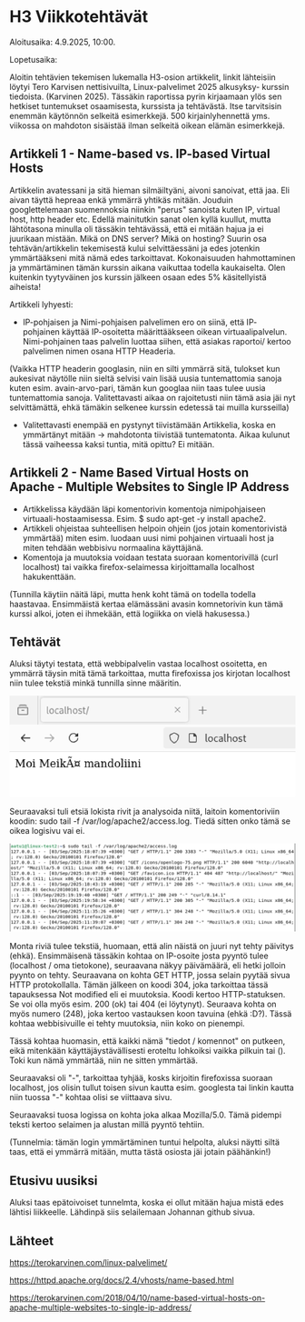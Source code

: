 # H3 Viikkotehtävät
Aloitusaika: 4.9.2025, 10:00.

Lopetusaika: 

Aloitin tehtävien tekemisen lukemalla H3-osion artikkelit, linkit lähteisiin löytyi Tero Karvisen nettisivuilta, Linux-palvelimet 2025 alkusyksy- kurssin tiedoista. (Karvinen 2025). Tässäkin raportissa pyrin kirjaamaan ylös sen hetkiset tuntemukset osaamisesta, kurssista ja tehtävästä. Itse tarvitsisin enemmän käytönnön selkeitä esimerkkejä. 500 kirjainlyhennettä yms. viikossa on mahdoton sisäistää ilman selkeitä oikean elämän esimerkkejä. 

## Artikkeli 1 - Name-based vs. IP-based Virtual Hosts
Artikkelin avatessani ja sitä hieman silmäiltyäni, aivoni sanoivat, että jaa. Eli aivan täyttä hepreaa enkä ymmärrä yhtikäs mitään. Jouduin googlettelemaan suomennoksia niinkin "perus" sanoista kuten IP, virtual host, http header etc. Edellä mainitutkin sanat olen kyllä kuullut, mutta lähtötasona minulla oli tässäkin tehtävässä, että ei mitään hajua ja ei juurikaan mistään. Mikä on DNS server? Mikä on hosting? Suurin osa tehtävän/artikkelin tekemisestä kului selvittäessäni ja edes jotenkin ymmärtääkseni mitä nämä edes tarkoittavat. Kokonaisuuden hahmottaminen ja ymmärtäminen tämän kurssin aikana vaikuttaa todella kaukaiselta. Olen kuitenkin tyytyväinen jos kurssin jälkeen osaan edes 5% käsitellyistä aiheista! 

Artikkeli lyhyesti:
- IP-pohjaisen ja Nimi-pohjaisen palvelimen ero on siinä, että IP- pohjainen käyttää IP-osoitetta määrittääkseen oikean virtuaalipalvelun. Nimi-pohjainen taas palvelin luottaa siihen, että asiakas raportoi/ kertoo palvelimen nimen osana HTTP Headeria.

(Vaikka HTTP headerin googlasin, niin en silti ymmärrä sitä, tulokset kun aukesivat näytölle niin sieltä selvisi vain lisää uusia tuntemattomia sanoja kuten esim. avain-arvo-pari, tämän kun googlaa niin taas tulee uusia tuntemattomia sanoja. Valitettavasti aikaa on rajoitetusti niin tämä asia jäi nyt selvittämättä, ehkä tämäkin selkenee kurssin edetessä tai muilla kursseilla)

- Valitettavasti enempää en pystynyt tiivistämään Artikkelia, koska en ymmärtänyt mitään -> mahdotonta tiivistää tuntematonta. Aikaa kulunut tässä vaiheessa kaksi tuntia, mitä opittu? Ei mitään. 


## Artikkeli 2 - Name Based Virtual Hosts on Apache - Multiple Websites to Single IP Address

- Artikkelissa käydään läpi komentorivin komentoja nimipohjaiseen virtuaali-hostaamisessa. Esim. $ sudo apt-get -y install apache2.
- Artikkeli ohjeistaa suhteellisen helpoin ohjein (jos jotain komentorivistä ymmärtää) miten esim. luodaan uusi nimi pohjainen virtuaali host ja miten tehdään webbisivu normaalina käyttäjänä.
- Komentoja ja muutoksia voidaan testata suoraan komentorivillä (curl localhost) tai vaikka firefox-selaimessa kirjoittamalla localhost hakukenttään.

(Tunnilla käytiin näitä läpi, mutta henk koht tämä on todella todella haastavaa. Ensimmäistä kertaa elämässäni avasin komnetorivin kun tämä kurssi alkoi, joten ei ihmekään, että logiikka on vielä hakusessa.)

## Tehtävät
Aluksi täytyi testata, että webbipalvelin vastaa localhost osoitetta, en ymmärrä täysin mitä tämä tarkoittaa, mutta firefoxissa jos kirjotan localhost niin tulee tekstiä minkä tunnilla sinne määritin. 

 ![Add file: Upload](kuvat/nettisivu.png)


Seuraavaksi tuli etsiä lokista rivit ja analysoida niitä, laitoin komentoriviin koodin: sudo tail -f /var/log/apache2/access.log. Tiedä sitten onko tämä se oikea logisivu vai ei. 

 ![Add file: Upload](kuvat/lokit.png)

Monta riviä tulee tekstiä, huomaan, että alin näistä on juuri nyt tehty päivitys (ehkä). Ensimmäisenä tässäkin kohtaa on IP-osoite josta pyyntö tulee (localhost / oma tietokone), seuraavana näkyy päivämäärä, eli hetki jolloin pyynto on tehty. Seuraavana on kohta GET HTTP, jossa selain pyytää sivua HTTP protokollalla. Tämän jälkeen on koodi 304, joka tarkoittaa tässä tapauksessa Not modified eli ei muutoksia. Koodi kertoo HTTP-statuksen. Se voi olla myös esim. 200 (ok) tai 404 (ei löytynyt). Seuraava kohta on myös numero (248), joka kertoo vastauksen koon tavuina (ehkä :D?). Tässä kohtaa webbisivuille ei tehty muutoksia, niin koko on pienempi. 

Tässä kohtaa huomasin, että kaikki nämä "tiedot / komennot" on putkeen, eikä mitenkään käyttäjäystävällisesti eroteltu lohkoiksi vaikka pilkuin tai (). Toki kun nämä ymmärtää, niin ne sitten ymmärtää.

Seuraavaksi oli "-", tarkoittaa tyhjää, kosks kirjoitin firefoxissa suoraan localhost, jos olisin tullut toisen sivun kautta esim. googlesta tai linkin kautta niin tuossa "-" kohtaa olisi se viittaava sivu.

Seuraavaksi tuosa logissa on kohta joka alkaa Mozilla/5.0. Tämä pidempi teksti kertoo selaimen ja alustan millä pyyntö tehtiin. 

(Tunnelmia: tämän login ymmärtäminen tuntui helpolta, aluksi näytti siltä taas, että ei ymmärrä mitään, mutta tästä osiosta jäi jotain päähänkin!)


## Etusivu uusiksi

Aluksi taas epätoivoiset tunnelmta, koska ei ollut mitään hajua mistä edes lähtisi liikkeelle. Lähdinpä siis selailemaan Johannan github sivua.





## Lähteet
https://terokarvinen.com/linux-palvelimet/

https://httpd.apache.org/docs/2.4/vhosts/name-based.html

https://terokarvinen.com/2018/04/10/name-based-virtual-hosts-on-apache-multiple-websites-to-single-ip-address/

